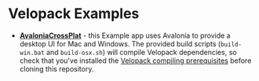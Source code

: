 # Velopack Examples

- [**AvaloniaCrossPlat**](AvaloniaCrossPlat) - this Example app uses Avalonia to provide a desktop UI for Mac and Windows. The provided build scripts (`build-win.bat` and `build-osx.sh`) will compile Velopack dependencies, so check that you've installed the [Velopack compiling prerequisites](../docs/compiling.md) before cloning this repository.